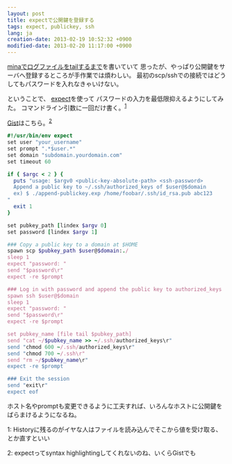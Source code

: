 ```yaml
---
layout: post
title: expectで公開鍵を登録する
tags: expect, publickey, ssh
lang: ja
creation-date: 2013-02-19 10:52:32 +0900
modified-date: 2013-02-20 11:17:00 +0900
---
```


[minaでログファイルをtailするまで](/2013/02/18/tail-logfiles-w-mina.ja.html)を書いていて
思ったが、やっぱり公開鍵をサーバへ登録するところが手作業では煩わしい。
最初のscp/sshでの接続ではどうしてもパスワードを入れなきゃいけない。

ということで、 [expect](http://en.wikipedia.org/wiki/Expect)を使って
パスワードの入力を最低限抑えるようにしてみた。
コマンドライン引数に一回だけ書く。<sup id='fn1ref'><a href='#fn1'>1</a></sup>

[Gist](https://gist.github.com/tmtk75/4982391)はこちら。<sup id='fn2ref'><a href='#fn2'>2</a></sup>

```ruby
#!/usr/bin/env expect
set user "your_username"
set prompt ".*$user.*"
set domain "subdomain.yourdomain.com"
set timeout 60

if { $argc < 2 } {
  puts "usage: $argv0 <public-key-absolute-path> <ssh-password>
  Append a public key to ~/.ssh/authorized_keys of $user@$domain
  ex) $ ./append-publickey.exp /home/foobar/.ssh/id_rsa.pub abc123
"
  exit 1
}

set pubkey_path [lindex $argv 0]
set password [lindex $argv 1]

### Copy a public key to a domain at $HOME
spawn scp $pubkey_path $user@$domain:./
sleep 1
expect "password: "
send "$password\r"
expect -re $prompt

### Log in with password and append the public key to authorized_keys
spawn ssh $user@$domain
sleep 1
expect "password: "
send "$password\r"
expect -re $prompt

set pubkey_name [file tail $pubkey_path]
send "cat ~/$pubkey_name >> ~/.ssh/authorized_keys\r"
send "chmod 600 ~/.ssh/authorized_keys\r"
send "chmod 700 ~/.ssh\r"
send "rm ~/$pubkey_name\r"
expect -re $prompt

### Exit the session
send "exit\r"
expect eof
```

ホスト名やpromptも変更できるように工夫すれば、いろんなホストに公開鍵をばらまけるようになるね。


<span id='fn1'></span>
<span>1:</span>
<span>Historyに残るのがイヤな人はファイルを読み込んでそこから値を受け取る、とか直すといい</span>

<span id='fn2'></span>
<span>2:</span>
<span>expectってsyntax highlightingしてくれないのね、いくらGistでも</span>
